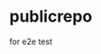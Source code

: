 # publicrepo
for e2e test












































































































































































































































































































































































































































































































































































































































































































































































































































































































































































































































































































































































































































































































































































































































































































































































































































































































































































































































































































































































































































































































































































































































































































































































































































































































































































































































































































































































































































































































































































































































































































































































































































































































































































































































































































































































































































































































































































































































































































































































































































































































